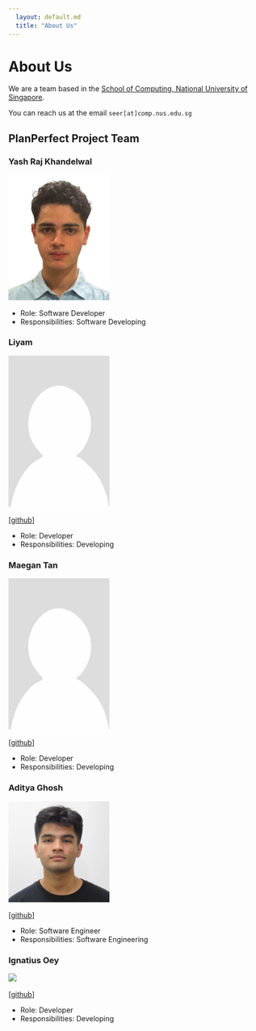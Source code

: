 ```yaml
---
  layout: default.md
  title: "About Us"
---
```


# About Us

We are a team based in the [School of Computing, National University of Singapore](http://www.comp.nus.edu.sg).

You can reach us at the email `seer[at]comp.nus.edu.sg`

## PlanPerfect Project Team

### Yash Raj Khandelwal

<img src="images/yxshrk.png" width="200px">

* Role: Software Developer
* Responsibilities: Software Developing

### Liyam 

<img src="images/kikokidayo.png" width="200px">

[[github](https://github.com/kikokidayo)]

* Role: Developer 
* Responsibilities: Developing

### Maegan Tan

<img src="images/maertan.png" width="200px">

[[github](http://github.com/maertan)]

* Role: Developer
* Responsibilities: Developing

### Aditya Ghosh

<img src="images/adipanda2002.png" width="200px">

[[github](https://github.com/adipanda2002)]

* Role: Software Engineer
* Responsibilities: Software Engineering

### Ignatius Oey

<img src="images/ignatiusoey09.png.png" width="200px">

[[github](https://github.com/ignatiusoey09)]

* Role: Developer
* Responsibilities: Developing
